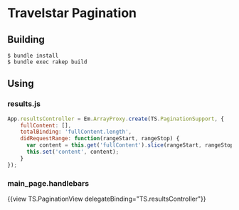 # Travelstar Pagination

## Building

    $ bundle install
    $ bundle exec rakep build

## Using

### results.js

```javascript
App.resultsController = Em.ArrayProxy.create(TS.PaginationSupport, {
    fullContent: [],
    totalBinding: 'fullContent.length',
    didRequestRange: function(rangeStart, rangeStop) {
      var content = this.get('fullContent').slice(rangeStart, rangeStop);
      this.set('content', content);
    }
});
```

### main_page.handlebars

{{view TS.PaginationView delegateBinding="TS.resultsController"}}
